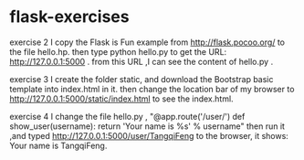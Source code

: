 # flask-exercises

exercise 2
I copy the Flask is Fun example from http://flask.pocoo.org/ to the file hello.hp. 
then type  python hello.py to get the URL: http://127.0.0.1:5000 .
from this URL ,I can see the content of hello.py .

exercise 3
I create the folder static, and download the Bootstrap basic template into index.html in it.
then change the location bar of my browser to http://127.0.0.1:5000/static/index.html to see the index.html.

exercise 4
I change the file hello.py , 
"@app.route('/user/<username>')
def show_user(username):
return 'Your name is %s' % username"
then run it ,and typed http://127.0.0.1:5000/user/TangqiFeng to the browser, it shows: Your name is TangqiFeng.

